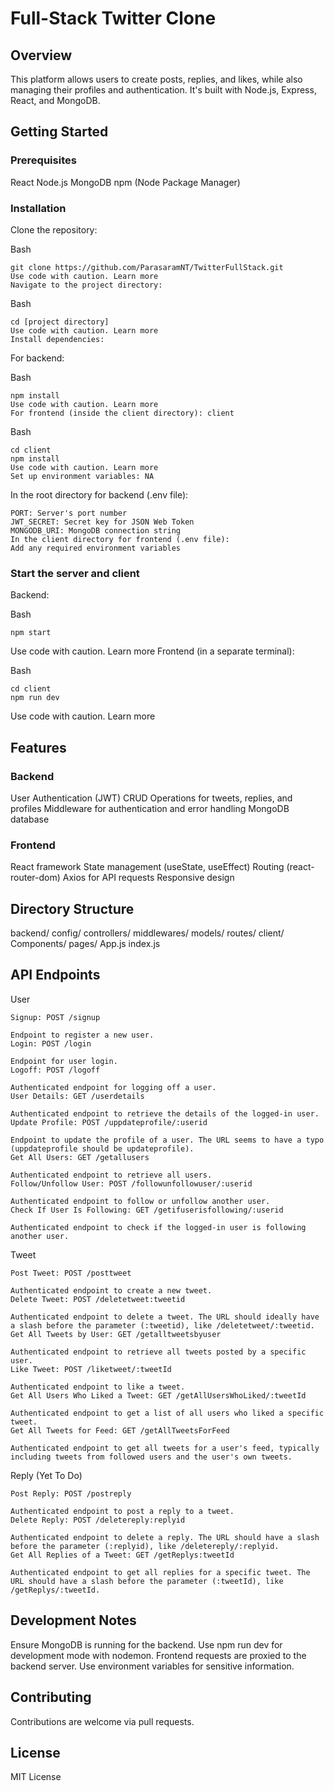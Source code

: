# Full-Stack Twitter Clone

## Overview

This platform allows users to create posts, replies, and likes, while also managing their profiles and authentication. It's built with Node.js, Express, React, and MongoDB.

## Getting Started

### Prerequisites

React
Node.js
MongoDB
npm (Node Package Manager)

### Installation

Clone the repository:

Bash
```
git clone https://github.com/ParasaramNT/TwitterFullStack.git
Use code with caution. Learn more
Navigate to the project directory:
```

Bash
```
cd [project directory]
Use code with caution. Learn more
Install dependencies:
```

For backend:

Bash
```
npm install
Use code with caution. Learn more
For frontend (inside the client directory): client
```

Bash
```
cd client
npm install
Use code with caution. Learn more
Set up environment variables: NA

```

In the root directory for backend (.env file):
```
PORT: Server's port number
JWT_SECRET: Secret key for JSON Web Token
MONGODB_URI: MongoDB connection string
In the client directory for frontend (.env file):
Add any required environment variables
```
### Start the server and client

Backend:

Bash
```
npm start
```
Use code with caution. Learn more
Frontend (in a separate terminal):

Bash
```
cd client
npm run dev
```
Use code with caution. Learn more
## Features

### Backend

User Authentication (JWT)
CRUD Operations for tweets, replies, and profiles
Middleware for authentication and error handling
MongoDB database
### Frontend

React framework
State management (useState, useEffect)
Routing (react-router-dom)
Axios for API requests
Responsive design
## Directory Structure

backend/
config/
controllers/
middlewares/
models/
routes/
client/
Components/
pages/
App.js
index.js
## API Endpoints

User
```
Signup: POST /signup

Endpoint to register a new user.
Login: POST /login

Endpoint for user login.
Logoff: POST /logoff

Authenticated endpoint for logging off a user.
User Details: GET /userdetails

Authenticated endpoint to retrieve the details of the logged-in user.
Update Profile: POST /uppdateprofile/:userid

Endpoint to update the profile of a user. The URL seems to have a typo (uppdateprofile should be updateprofile).
Get All Users: GET /getallusers

Authenticated endpoint to retrieve all users.
Follow/Unfollow User: POST /followunfollowuser/:userid

Authenticated endpoint to follow or unfollow another user.
Check If User Is Following: GET /getifuserisfollowing/:userid

Authenticated endpoint to check if the logged-in user is following another user.

```
Tweet
```
Post Tweet: POST /posttweet

Authenticated endpoint to create a new tweet.
Delete Tweet: POST /deletetweet:tweetid

Authenticated endpoint to delete a tweet. The URL should ideally have a slash before the parameter (:tweetid), like /deletetweet/:tweetid.
Get All Tweets by User: GET /getalltweetsbyuser

Authenticated endpoint to retrieve all tweets posted by a specific user.
Like Tweet: POST /liketweet/:tweetId

Authenticated endpoint to like a tweet.
Get All Users Who Liked a Tweet: GET /getAllUsersWhoLiked/:tweetId

Authenticated endpoint to get a list of all users who liked a specific tweet.
Get All Tweets for Feed: GET /getAllTweetsForFeed

Authenticated endpoint to get all tweets for a user's feed, typically including tweets from followed users and the user's own tweets.

```




Reply (Yet To Do)
```
Post Reply: POST /postreply

Authenticated endpoint to post a reply to a tweet.
Delete Reply: POST /deletereply:replyid

Authenticated endpoint to delete a reply. The URL should have a slash before the parameter (:replyid), like /deletereply/:replyid.
Get All Replies of a Tweet: GET /getReplys:tweetId

Authenticated endpoint to get all replies for a specific tweet. The URL should have a slash before the parameter (:tweetId), like /getReplys/:tweetId.

```
## Development Notes

Ensure MongoDB is running for the backend.
Use npm run dev for development mode with nodemon.
Frontend requests are proxied to the backend server.
Use environment variables for sensitive information.
## Contributing

Contributions are welcome via pull requests.

## License

MIT License